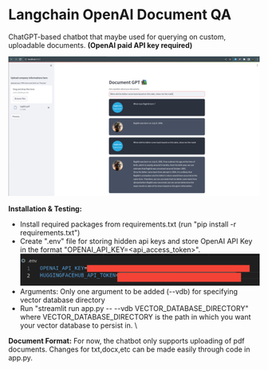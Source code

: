 # Langchain OpenAI Document QA
ChatGPT-based chatbot that maybe used for querying on custom, uploadable documents. **(OpenAI paid API key required)**

![run](https://github.com/noorraghib12/Langchain-OpenAI-Document-QA/blob/main/readme_png/app_sc.png)


**Installation & Testing:**
- Install required packages from requirements.txt (run "pip install -r requirements.txt")
- Create ".env" file for storing hidden api keys and store OpenAI API Key in the format "OPENAI_API_KEY=<api_access_token>". \
  ![envsample](https://github.com/noorraghib12/Langchain-OpenAI-Document-QA/blob/main/readme_png/_env_.png)
- Arguments: Only one argument to be added (--vdb) for specifying vector database directory
- Run "streamlit run app.py -- --vdb VECTOR_DATABASE_DIRECTORY" where VECTOR_DATABASE_DIRECTORY is the path in which you want your vector database to persist in. \



**Document Format:**
For now, the chatbot only supports uploading of pdf documents. Changes for txt,docx,etc can be made easily through code in app.py.
